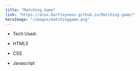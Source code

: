 ```yaml
---
title: "Matching Game"
link: "https://alex-bartleynees.github.io/Matching-game/"
heroImage: "/images/matchinggame.png"
---
```


- Tech Used:

- HTML5
- CSS
- Javascript
